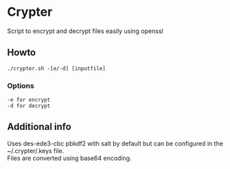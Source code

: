 # Crypter
Script to encrypt and decrypt files easily using openssl
## Howto
    ./crypter.sh -[e/-d] [inputfile]
### Options
    -e for encrypt
    -d for decrypt
## Additional info
Uses des-ede3-cbc pbkdf2 with salt by default but can be configured in the ~/.crypter/.keys file.\
Files are converted using base64 encoding.